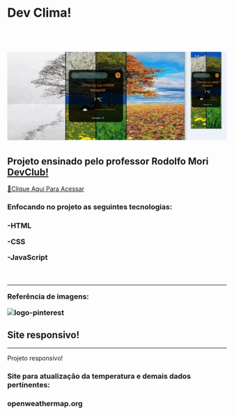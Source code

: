 <h1> Dev Clima! <h1>
<br>
<img src="https://raw.githubusercontent.com/ViniFerAlbuquerque/ProjetoDevClubClima/681e3a5e4c1a7fbbbd3c953cdf4e8088f65ce38e/assets/climate%20project.png">
<br>
<h2>Projeto ensinado pelo professor Rodolfo Mori <a href="https://rodolfomori.com.br/devclub">DevClub!</a></h2>

[🔗Clique Aqui Para Acessar](https://viniferalbuquerque.github.io/ProjetoDevClubClima/)
<br>
 
<h3>Enfocando no projeto as seguintes tecnologias:<h3>
<p>-HTML<p>
<p>-CSS<p>
<p>-JavaScript<p>
<br>
  <hr>
 <p>Referência de imagens:</p>
<img src="https://img.shields.io/badge/Pinterest-%23E60023.svg?&style=for-the-badge&logo=Pinterest&logoColor=white" alt="logo-pinterest" />
 <br><h2>Site responsivo!</h2>
 
 <hr>
 Projeto responsivo!
<br>
<h3>Site para atualização da temperatura e demais dados pertinentes:<h3>
<p>openweathermap.org<p>
